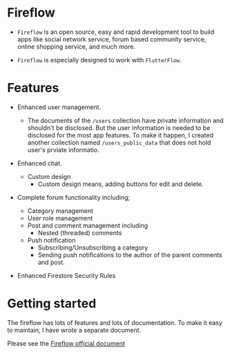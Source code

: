 # Fireflow

* `Fireflow` is an open source, easy and rapid development tool to build apps like social network service, forum based community service, online shopping service, and much more.

* `Fireflow` is especially designed to work with `FlutterFlow`.

# Features

- Enhanced user management.
  - The documents of the `/users` collection have private information and shouldn't be disclosed. But the user information is needed to be disclosed for the most app features. To make it happen, I created another collection named `/users_public_data` that does not hold user's prviate informatio.

- Enhanced chat.
  - Custom design
    - Custom design means, adding buttons for edit and delete.

- Complete forum functionality including;
  - Category management
  - User role management
  - Post and comment management including
    - Nested (threaded) comments
  - Push notification
    - Subscribing/Unsubscribing a category
    - Sending push notifications to the author of the parent comments and post.


- Enhanced Firestore Security Rules




# Getting started

The fireflow has lots of features and lots of documentation. To make it easy to maintain, I have wrote a separate document.

Please see the [Fireflow official document](https://docs.google.com/document/d/e/2PACX-1vQXcu36d1ojHEoi1lh3UNKXnDrfRtb_7J4j7GmTsc1eS2LdLMoggA2KfMqGpE3L4PaYNmCHDhGn6SEm/pub)
